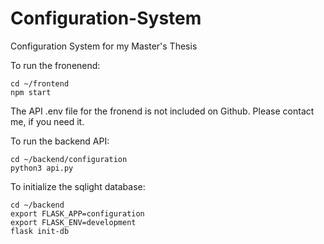 # Configuration-System
Configuration System for my Master's Thesis

To run the fronenend:
```
cd ~/frontend
npm start
```
The API .env file for the fronend is not included on Github. Please contact me, if you need it. 

To run the backend API:
```
cd ~/backend/configuration
python3 api.py
```

To initialize the sqlight database:
```
cd ~/backend
export FLASK_APP=configuration
export FLASK_ENV=development
flask init-db
```
